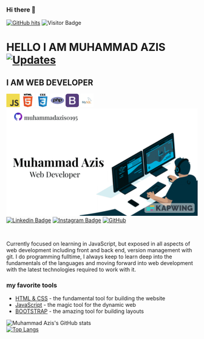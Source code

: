 ### Hi there 👋

<!--
**muhammadazis0195/muhammadazis0195** is a ✨ _special_ ✨ repository because its `README.md` (this file) appears on your GitHub profile.

Here are some ideas to get you started:

- 🔭 I’m currently working on ...
- 🌱 I’m currently learning ...
- 👯 I’m looking to collaborate on ...
- 🤔 I’m looking for help with ...
- 💬 Ask me about ...
- 📫 How to reach me: ...
- 😄 Pronouns: ...
- ⚡ Fun fact: ...
-->
<a href="https://github.com/muhmmadazis/muhmmadazis" target="_blank"><img alt="GitHub hits" src="https://img.shields.io/github/last-commit/muhmmadazis/muhmmadazis?label=profile%20updated&style=flat-square"></a>
![Visitor Badge](https://visitor-badge.laobi.icu/badge?page_id=muhmmadazis.muhmmadazis)
# HELLO I AM MUHAMMAD AZIS  <a href="https://github.com/muhmmadazis?tab=followers" target="_blank"><img alt="Updates" src="https://img.shields.io/badge/--000000?style=flat-square&logo=RSS&logoColor=white"></a>
## I AM WEB DEVELOPER

<code><img height="35" src="https://raw.githubusercontent.com/github/explore/80688e429a7d4ef2fca1e82350fe8e3517d3494d/topics/javascript/javascript.png"></code>
<code><img height="35" src="https://raw.githubusercontent.com/github/explore/80688e429a7d4ef2fca1e82350fe8e3517d3494d/topics/html/html.png"></code>
<code><img height="35" src="https://raw.githubusercontent.com/github/explore/80688e429a7d4ef2fca1e82350fe8e3517d3494d/topics/css/css.png"></code>
<code><img height="35" src="https://raw.githubusercontent.com/github/explore/80688e429a7d4ef2fca1e82350fe8e3517d3494d/topics/php/php.png"></code>
<code><img height="35" src="https://raw.githubusercontent.com/github/explore/80688e429a7d4ef2fca1e82350fe8e3517d3494d/topics/bootstrap/bootstrap.png"></code>
<code><img height="35" src="https://raw.githubusercontent.com/github/explore/80688e429a7d4ef2fca1e82350fe8e3517d3494d/topics/mysql/mysql.png"></code>
![Hero Image](hero-image.gif)
<br>
[![Linkedin Badge](https://img.shields.io/badge/-LinkedIn-0e76a8?style=flat-square&logo=Linkedin&logoColor=white)](https://www.linkedin.com/in/mhmmadazis/)
[![Instagram Badge](https://img.shields.io/badge/-Instagram-e4405f?style=flat-square&logo=Instagram&logoColor=white)](https://instagram.com/mhmmad.azis_)
<a href="https://github.com/muhmmadazis" target="_blank"><img alt="GitHub" src="https://img.shields.io/badge/@muhmmadazis-181717?style=flat-square&logo=GitHub&logoColor=white"></a>

<br>

Currently focused on learning in JavaScript, but exposed in all aspects of web development including front and back end, version management with git. I do programming fulltime, I always keep to learn deep into the fundamentals of the languages and moving forward into web development with the latest technologies required to work with it.

### my favorite tools

* [HTML & CSS](https://html.com/) - the fundamental tool for building the website
* [JavaScript](https://www.javascript.com/) - the magic tool for the dynamic web
* [BOOTSTRAP](https://getbootstrap.com/) - the amazing tool for building layouts

![Muhammad Azis's GitHub stats](https://github-readme-stats.vercel.app/api?username=mhmmadazis&show_icons=true&theme=dark)
 <br>
[![Top Langs](https://github-readme-stats.vercel.app/api/top-langs/?username=mhmmadazis)](https://github.com/muhmmadazis/github-readme-stats)

